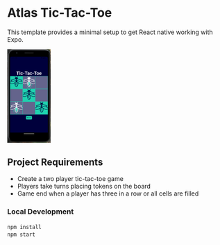 # Atlas Tic-Tac-Toe

This template provides a minimal setup to get React native working with Expo.

<img src="Screenshot.png" width="100">

## Project Requirements

- Create a two player tic-tac-toe game
- Players take turns placing tokens on the board
- Game end when a player has three in a row or all cells are filled

### Local Development

```bash
npm install
npm start
```
